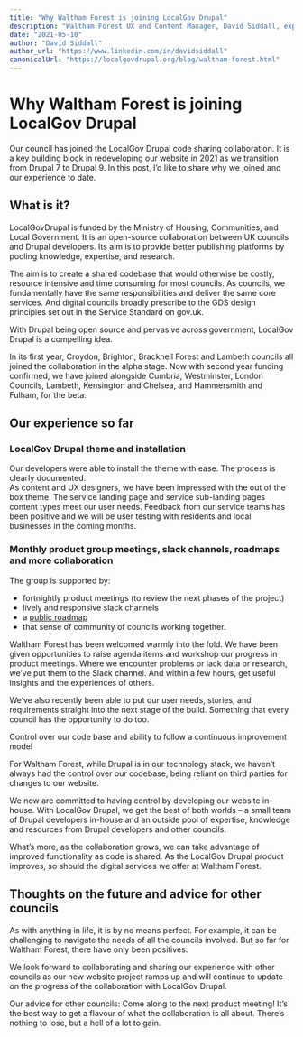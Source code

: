 ```yaml
---
title: "Why Waltham Forest is joining LocalGov Drupal"
description: "Waltham Forest UX and Content Manager, David Siddall, explains why they joined LocalGov Drupal and their experience to date."
date: "2021-05-10"
author: "David Siddall"
author_url: "https://www.linkedin.com/in/davidsiddall"
canonicalUrl: "https://localgovdrupal.org/blog/waltham-forest.html"
---
```


# Why Waltham Forest is joining LocalGov Drupal

Our council has joined the LocalGov Drupal code sharing collaboration. It is a key building block in redeveloping our website in 2021 as we transition from Drupal 7 to Drupal 9. In this post, I’d like to share why we joined and our experience to date.  
 
## What is it? 
 
LocalGovDrupal is funded by the Ministry of Housing, Communities, and Local Government. It is an open-source collaboration between UK councils and Drupal developers. Its aim is to provide better publishing platforms by pooling knowledge, expertise, and research.  
 
The aim is to create a shared codebase that would otherwise be costly, resource intensive and time consuming for most councils. As councils, we fundamentally have the same responsibilities and deliver the same core services. And digital councils broadly prescribe to the GDS design principles set out in the Service Standard on gov.uk.   
 
With Drupal being open source and pervasive across government, LocalGov Drupal is a compelling idea. 
 
In its first year, Croydon, Brighton, Bracknell Forest and Lambeth councils all joined the collaboration in the alpha stage. Now with second year funding confirmed, we have joined alongside Cumbria, Westminster, London Councils, Lambeth, Kensington and Chelsea, and Hammersmith and Fulham, for the beta. 
 
## Our experience so far 
 
### LocalGov Drupal theme and installation 
 
Our developers were able to install the theme with ease. The process is clearly documented.  
As content and UX designers, we have been impressed with the out of the box theme. The service landing page and service sub-landing pages content types meet our user needs. Feedback from our service teams has been positive and we will be user testing with residents and local businesses in the coming months. 
 
### Monthly product group meetings, slack channels, roadmaps and more collaboration  
 
The group is supported by: 
 
* fortnightly product meetings (to review the next phases of the project)  
* lively and responsive slack channels 
* a [public roadmap](https://trello.com/b/byzQv686/localgov-drupal-beta)
* that sense of community of councils working together. 
 
Waltham Forest has been welcomed warmly into the fold. We have been given opportunities to raise agenda items and workshop our progress in product meetings. Where we encounter problems or lack data or research, we’ve put them to the Slack channel. And within a few hours, get useful insights and the experiences of others. 
 
We’ve also recently been able to put our user needs, stories, and requirements straight into the next stage of the build. Something that every council has the opportunity to do too.
 
Control over our code base and ability to follow a continuous improvement model 
 
For Waltham Forest, while Drupal is in our technology stack, we haven’t always had the control over our codebase, being reliant on third parties for changes to our website. 
 
We now are committed to having control by developing our website in-house.
With LocalGov Drupal, we get the best of both worlds – a small team of Drupal developers in-house and an outside pool of expertise, knowledge and resources from Drupal developers and other councils. 
 
What’s more, as the collaboration grows, we can take advantage of improved functionality as code is shared.  As the LocalGov Drupal product improves, so should the digital services we offer at Waltham Forest. 
 
## Thoughts on the future and advice for other councils 
 
As with anything in life, it is by no means perfect. For example, it can be challenging to navigate the needs of all the councils involved. But so far for Waltham Forest, there have only been positives. 
 
We look forward to collaborating and sharing our experience with other councils as our new website project ramps up and will continue to update on the progress of the collaboration with LocalGov Drupal. 
 
Our advice for other councils: Come along to the next product meeting! It’s the best way to get a flavour of what the collaboration is all about. There’s nothing to lose, but a hell of a lot to gain. 
